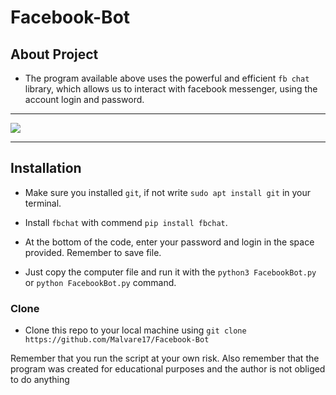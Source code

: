 # Facebook-Bot

## About Project
- The program available above uses the powerful and efficient `fb chat` library, which allows us to interact with facebook messenger, using the account login and password.

---

![](https://media.giphy.com/media/C4NdKtRaQE9m8/source.gif)

---

## Installation

- Make sure you installed `git`, if not write `sudo apt install git` in your terminal.

- Install `fbchat` with commend `pip install fbchat`.

- At the bottom of the code, enter your password and login in the space provided. Remember to save file.

- Just copy the computer file and run it with the `python3 FacebookBot.py` or `python FacebookBot.py` command.

### Clone

- Clone this repo to your local machine using `git clone https://github.com/Malvare17/Facebook-Bot`

Remember that you run the script at your own risk. Also remember that the program was created for educational purposes and the author is not obliged to do anything
